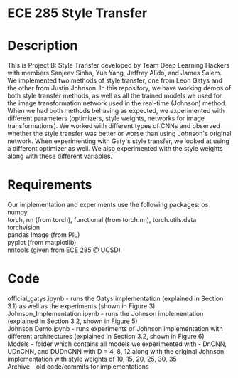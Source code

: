 # ECE 285 Style Transfer
Description
===========

This is Project B: Style Transfer developed by Team Deep Learning Hackers with members Sanjeev Sinha, Yue Yang, Jeffrey Alido, and James Salem. We implemented two methods of style transfer, one from Leon Gatys and the other from Justin Johnson. In this repository, we have working demos of both style transfer methods, as well as all the trained models we used for the image transformation network used in the real-time (Johnson) method. When we had both methods behaving as expected, we experimented with different parameters (optimizers, style weights, networks for image transformations). We worked with different types of CNNs and observed whether the style transfer was better or worse than using Johnson's original network. When experimenting with Gaty's style transfer, we looked at using a different optimizer as well. We also experimented with the style weights along with these different variables. 

Requirements
============

Our implementation and experiments use the following packages:
os   
numpy  
torch, nn (from torch), functional (from torch.nn), torch.utils.data   
torchvision  
pandas Image (from PIL)  
pyplot (from matplotlib)  
nntools (given from ECE 285 @ UCSD)  

Code
====

official_gatys.ipynb - runs the Gatys implementation (explained in Section 3.1) as well as the experiments (shown in Figure 3)  
Johnson_Implementation.ipynb - runs the Johnson implementation (explained in Section 3.2, shown in Figure 5)   
Johnson Demo.ipynb - runs experiments of Johnson implementation with different architectures (explained in Section 3.2, shown in Figure 6)  
Models - folder which contains all models we experimented with - DnCNN, UDnCNN, and DUDnCNN with D = 4, 8, 12 along with the original Johnson implementation with style weights of 10, 15, 20, 25, 30, 35   
Archive - old code/commits for implementations
